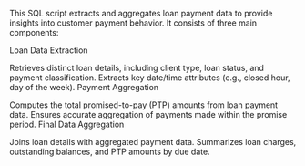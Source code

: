 This SQL script extracts and aggregates loan payment data to provide insights into customer payment behavior. It consists of three main components:

Loan Data Extraction

Retrieves distinct loan details, including client type, loan status, and payment classification.
Extracts key date/time attributes (e.g., closed hour, day of the week).
Payment Aggregation

Computes the total promised-to-pay (PTP) amounts from loan payment data.
Ensures accurate aggregation of payments made within the promise period.
Final Data Aggregation

Joins loan details with aggregated payment data.
Summarizes loan charges, outstanding balances, and PTP amounts by due date.
